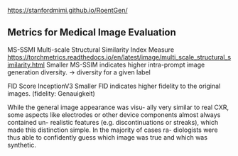 




https://stanfordmimi.github.io/RoentGen/



## Metrics for Medical Image Evaluation

MS-SSMI
Multi-scale Structural Similarity Index Measure
https://torchmetrics.readthedocs.io/en/latest/image/multi_scale_structural_similarity.html
Smaller MS-SSIM indicates higher intra-prompt image generation diversity.
-> diversity for a given label

FID Score InceptionV3
Smaller FID indicates higher fidelity to the original images.
(fidelity: Genauigkeit)



While the general image appearance was visu- ally very similar to real CXR, some aspects like electrodes or other device components almost always contained un- realistic features (e.g. discontinuations or streaks), which made this distinction simple. In the majority of cases ra- diologists were thus able to confidently guess which image was true and which was synthetic.